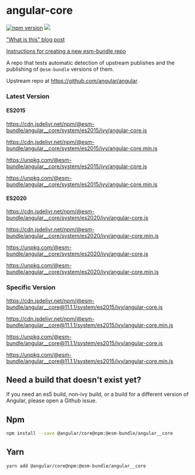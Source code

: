 # angular-core

[![npm version](https://img.shields.io/npm/v/@esm-bundle/angular__core.svg?style=flat)](https://www.npmjs.com/package/@esm-bundle/angular__core) [![](https://data.jsdelivr.com/v1/package/npm/@esm-bundle/angular__core/badge)](https://www.jsdelivr.com/package/npm/@esm-bundle/angular__core)

["What is this" blog post](https://medium.com/@joeldenning/an-esm-bundle-for-any-npm-package-5f850db0e04d)

[Instructions for creating a new esm-bundle repo](https://github.com/esm-bundle/new-repo-instructions)

A repo that tests automatic detection of upstream publishes and the publishing of `@esm-bundle` versions of them.

Upstream repo at https://github.com/angular/angular.

### Latest Version

#### ES2015

https://cdn.jsdelivr.net/npm/@esm-bundle/angular__core/system/es2015/ivy/angular-core.js

https://cdn.jsdelivr.net/npm/@esm-bundle/angular__core/system/es2015/ivy/angular-core.min.js

https://unpkg.com/@esm-bundle/angular__core/system/es2015/ivy/angular-core.js

https://unpkg.com/@esm-bundle/angular__core/system/es2015/ivy/angular-core.min.js

#### ES2020

https://cdn.jsdelivr.net/npm/@esm-bundle/angular__core/system/es2020/ivy/angular-core.js

https://cdn.jsdelivr.net/npm/@esm-bundle/angular__core/system/es2020/ivy/angular-core.min.js

https://unpkg.com/@esm-bundle/angular__core/system/es2020/ivy/angular-core.js

https://unpkg.com/@esm-bundle/angular__core/system/es2020/ivy/angular-core.min.js

### Specific Version

https://cdn.jsdelivr.net/npm/@esm-bundle/angular__core@11.1.1/system/es2015/ivy/angular-core.js

https://cdn.jsdelivr.net/npm/@esm-bundle/angular__core@11.1.1/system/es2015/ivy/angular-core.min.js

https://unpkg.com/@esm-bundle/angular__core@11.1.1/system/es2015/ivy/angular-core.js

https://unpkg.com/@esm-bundle/angular__core@11.1.1/system/es2015/ivy/angular-core.min.js

## Need a build that doesn't exist yet?

If you need an es5 build, non-ivy build, or a build for a different version of Angular, please open a Github issue.

## Npm

```sh
npm install --save @angular/core@npm:@esm-bundle/angular__core
```

## Yarn

```sh
yarn add @angular/core@npm:@esm-bundle/angular__core
```
